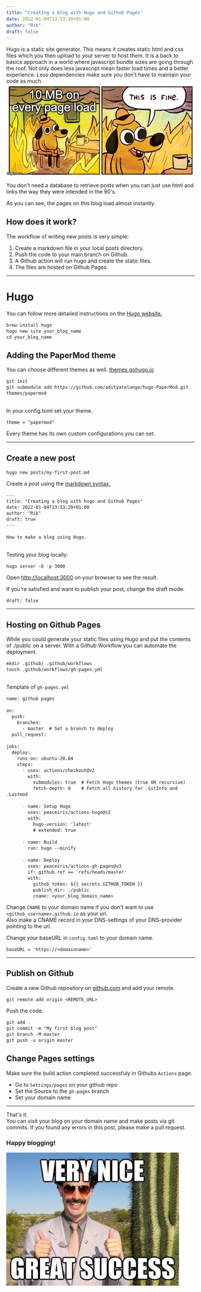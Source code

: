 ```yaml
---
title: "Creating a blog with Hugo and Github Pages"
date: 2022-01-04T13:53:20+01:00
author: "Rik"
draft: false
---
```


Hugo is a static site generator.
This means it creates static html and css files which you then upload to your server to host them.
It is a back to basics approach in a world where javascript bundle sizes are going through the roof. Not only does less javascript mean faster load times and a better experience. Less dependencies make sure you don't have to maintain your code as much.
![Everything is fine javascript](/img/this-is-fine.jpeg)

You don't need a database to retrieve posts when you can just use html and links the way they were intended in the 90's.

As you can see, the pages on this blog load almost instantly.

## How does it work?

The workflow of writing new posts is very simple:

1. Create a markdown file in your local posts directory.
2. Push the code to your main branch on Github. 
3. A Github action will run hugo and create the static files.
4. The files are hosted on Github Pages.
---

# Hugo
You can follow more detailed instructions on the [Hugo website.](https://gohugo.io/getting-started/quick-start/)
```
brew install hugo
hugo new site your_blog_name
cd your_blog_name
``` 

## Adding the PaperMod theme

You can choose different themes as well. [themes.gohugo.io](https://themes.gohugo.io/)
```
git init
git submodule add https://github.com/adityatelange/hugo-PaperMod.git themes/papermod 
```
\
In your config.toml set your theme.
```
theme = "papermod"
```

Every theme has its own custom configurations you can set.

---

## Create a new post
```
hugo new posts/my-first-post.md
```

Create a post using the [markdown syntax.](https://docs.github.com/en/github/writing-on-github/getting-started-with-writing-and-formatting-on-github/basic-writing-and-formatting-syntax)
```
---
title: "Creating a blog with hugo and Github Pages"
date: 2022-01-04T13:53:20+01:00
author: "Rik"
draft: true
---

How to make a blog using Hugo.
```

\
Testing your blog locally:
```
hugo server -D -p 3000
```
Open [http://localhost:3000](http://localhost:3000) on your browser to see the result.

If you're satisfied and want to publish your post, change the draft mode.
```
draft: false
```

---

## Hosting on Github Pages



While you could generate your static files using Hugo and put the contents of ./public on a server.
With a Github Workflow you can automate the deployment.

```
mkdir .github/ .github/workflows
touch .github/workflows/gh-pages.yml
```
\
Template of `gh-pages.yml`

```
name: github pages

on:
  push:
    branches:
      - master  # Set a branch to deploy
  pull_request:

jobs:
  deploy:
    runs-on: ubuntu-20.04
    steps:
      - uses: actions/checkout@v2
        with:
          submodules: true  # Fetch Hugo themes (true OR recursive)
          fetch-depth: 0    # Fetch all history for .GitInfo and .Lastmod

      - name: Setup Hugo
        uses: peaceiris/actions-hugo@v2
        with:
          hugo-version: 'latest'
          # extended: true

      - name: Build
        run: hugo --minify

      - name: Deploy
        uses: peaceiris/actions-gh-pages@v3
        if: github.ref == 'refs/heads/master'
        with:
          github_token: ${{ secrets.GITHUB_TOKEN }}
          publish_dir: ./public
          cname: <your_blog_domain_name>
```

Change `CNAME` to your domain name if you don't want to use `<github_username>.github.io` as your url.\
Also make a CNAME record in your DNS-settings of your DNS-provider pointing to the url.

Change your baseURL in `config.toml` to your domain name.
```
baseURL = 'https://<domainname>'
```
---

## Publish on Github
Create a new Github repository on [github.com](https://github.com) and add your remote.

```
git remote add origin <REMOTE_URL> 
```

Push the code.

```
git add .
git commit -m "My first blog post"
git branch -M master
git push -u origin master
```

## Change Pages settings

Make sure the build action completed successfuly in Githubs `Actions` page.

- Go to `Settings/pages` on your github repo
- Set the Source to the `gh-pages` branch
- Set your domain name

--- 

That's it. \
You can visit your blog on your domain name and make posts via git commits.
If you found any errors in this post, please make a pull request.
### Happy blogging!

![Borat great success](/img/great-success.jpeg)






